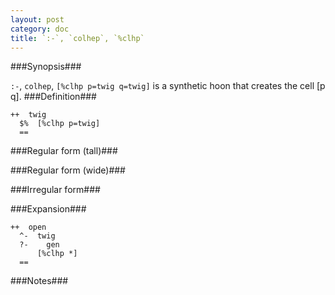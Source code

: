 ```yaml
---
layout: post
category: doc
title: `:-`, `colhep`, `%clhp`
---
```


###Synopsis###

`:-`, `colhep`, `[%clhp p=twig q=twig]` is a synthetic hoon that
creates the cell [p q].
###Definition###

    ++  twig  
      $%  [%clhp p=twig]
      ==

###Regular form (tall)###

###Regular form (wide)###

###Irregular form###

###Expansion###
    
    ++  open
      ^-  twig
      ?-    gen
          [%clhp *]
      ==

###Notes###

